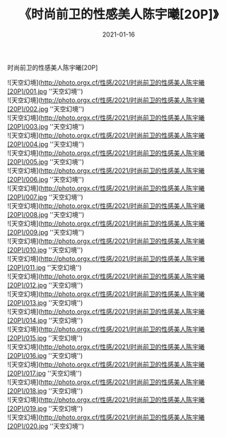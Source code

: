 ﻿---
layout: post
title:  《时尚前卫的性感美人陈宇曦[20P]》
date:   2021-01-16
image: http://photo.orgx.cf/性感/2021/时尚前卫的性感美人陈宇曦[20P]/000.jpg
categories: [美女, 性感, 泳衣]
---

时尚前卫的性感美人陈宇曦[20P]



![天空幻境](http://photo.orgx.cf/性感/2021/时尚前卫的性感美人陈宇曦[20P]/001.jpg ''天空幻境'') <br>
![天空幻境](http://photo.orgx.cf/性感/2021/时尚前卫的性感美人陈宇曦[20P]/002.jpg ''天空幻境'') <br>
![天空幻境](http://photo.orgx.cf/性感/2021/时尚前卫的性感美人陈宇曦[20P]/003.jpg ''天空幻境'') <br>
![天空幻境](http://photo.orgx.cf/性感/2021/时尚前卫的性感美人陈宇曦[20P]/004.jpg ''天空幻境'') <br>
![天空幻境](http://photo.orgx.cf/性感/2021/时尚前卫的性感美人陈宇曦[20P]/005.jpg ''天空幻境'') <br>
![天空幻境](http://photo.orgx.cf/性感/2021/时尚前卫的性感美人陈宇曦[20P]/006.jpg ''天空幻境'') <br>
![天空幻境](http://photo.orgx.cf/性感/2021/时尚前卫的性感美人陈宇曦[20P]/007.jpg ''天空幻境'') <br>
![天空幻境](http://photo.orgx.cf/性感/2021/时尚前卫的性感美人陈宇曦[20P]/008.jpg ''天空幻境'') <br>
![天空幻境](http://photo.orgx.cf/性感/2021/时尚前卫的性感美人陈宇曦[20P]/009.jpg ''天空幻境'') <br>
![天空幻境](http://photo.orgx.cf/性感/2021/时尚前卫的性感美人陈宇曦[20P]/010.jpg ''天空幻境'') <br>
![天空幻境](http://photo.orgx.cf/性感/2021/时尚前卫的性感美人陈宇曦[20P]/011.jpg ''天空幻境'') <br>
![天空幻境](http://photo.orgx.cf/性感/2021/时尚前卫的性感美人陈宇曦[20P]/012.jpg ''天空幻境'') <br>
![天空幻境](http://photo.orgx.cf/性感/2021/时尚前卫的性感美人陈宇曦[20P]/013.jpg ''天空幻境'') <br>
![天空幻境](http://photo.orgx.cf/性感/2021/时尚前卫的性感美人陈宇曦[20P]/014.jpg ''天空幻境'') <br>
![天空幻境](http://photo.orgx.cf/性感/2021/时尚前卫的性感美人陈宇曦[20P]/015.jpg ''天空幻境'') <br>
![天空幻境](http://photo.orgx.cf/性感/2021/时尚前卫的性感美人陈宇曦[20P]/016.jpg ''天空幻境'') <br>
![天空幻境](http://photo.orgx.cf/性感/2021/时尚前卫的性感美人陈宇曦[20P]/017.jpg ''天空幻境'') <br>
![天空幻境](http://photo.orgx.cf/性感/2021/时尚前卫的性感美人陈宇曦[20P]/018.jpg ''天空幻境'') <br>
![天空幻境](http://photo.orgx.cf/性感/2021/时尚前卫的性感美人陈宇曦[20P]/019.jpg ''天空幻境'') <br>
![天空幻境](http://photo.orgx.cf/性感/2021/时尚前卫的性感美人陈宇曦[20P]/020.jpg ''天空幻境'') <br>